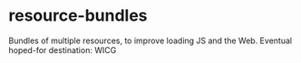 # resource-bundles
Bundles of multiple resources, to improve loading JS and the Web. Eventual hoped-for destination: WICG
